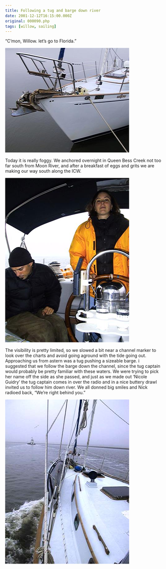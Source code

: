 ```yaml
---
title: Following a tug and barge down river
date: 2001-12-12T16:15:00.000Z
original: 000090.php
tags: [willow, sailing]
---
```


“C’mon, Willow. let’s go to Florida.”

<p class="polaroid" style="--deg: -2deg"><img src="./willow-portbow.jpg" /></p>

Today it is really foggy. We anchored overnight in Queen Bess Creek not too far south from Moon River, and after a breakfast of eggs and grits we are making our way south along the ICW.

<p class="polaroid" style="--deg: -2deg"><img src="./nick-valerie-cockpit.jpg" /></p>

The visibility is pretty limited, so we slowed a bit near a channel marker to look over the charts and avoid going aground with the tide going out. Approaching us from astern was a tug pushing a sizeable barge. i suggested that we follow the barge down the channel, since the tug captain would probably be pretty familiar with these waters. We were trying to pick her name off the side as she passed, and just as we made out ‘Nicole Guidry’ the tug captain comes in over the radio and in a nice buttery drawl invited us to follow him down river. We all donned big smiles and Nick radioed back, “We’re right behind you.”

<p class="polaroid" style="--deg: -2deg"><img src="./willow-barge.jpg" /></p>
